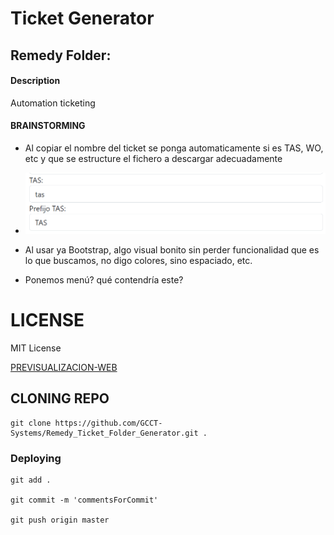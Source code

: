 # Ticket Generator

## Remedy Folder:

#### Description

Automation ticketing


#### BRAINSTORMING

- Al copiar el nombre del ticket se ponga automaticamente si es TAS, WO, etc y que se estructure el fichero a descargar adecuadamente
- ![alt text](image.png)

  
- Al usar ya Bootstrap, algo visual bonito sin perder funcionalidad que es lo que buscamos, no digo colores, sino espaciado, etc.
- Ponemos menú? qué contendría este?

# LICENSE

MIT License

[PREVISUALIZACION-WEB](https://gcct-systems.github.io/Remedy_Ticket_Folder_Generator/)


## CLONING REPO
```
git clone https://github.com/GCCT-Systems/Remedy_Ticket_Folder_Generator.git .
```
### Deploying
```
git add .

git commit -m 'commentsForCommit'

git push origin master
